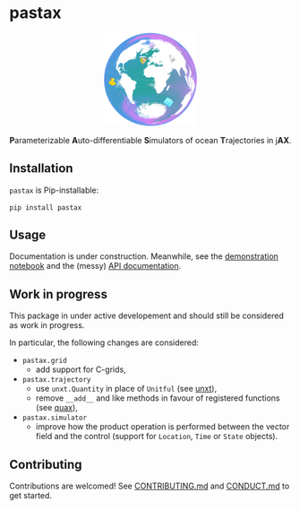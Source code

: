 # pastax

<p align="center">
    <img src="https://raw.githubusercontent.com/vadmbertr/pastax/refs/heads/main/docs/_static/pastax-md.png" alt="pastax logo" width="33%">
</p>

<p align="center">
    <b>P</b>arameterizable <b>A</b>uto-differentiable <b>S</b>imulators of ocean <b>T</b>rajectories in j<b>AX</b>.
</p>

## Installation

`pastax` is Pip-installable:

```shell
pip install pastax
```

## Usage

Documentation is under construction.
Meanwhile, see the [demonstration notebook](docs/demo.ipynb) and the (messy) [API documentation](https://pastax.readthedocs.io/en/latest/api/).

## Work in progress

This package in under active developement and should still be considered as work in progress.

In particular, the following changes are considered:

- `pastax.grid`
  - add support for C-grids,
- `pastax.trajectory`
  - use `unxt.Quantity` in place of `Unitful` (see [unxt](https://unxt.readthedocs.io/en/latest/)),
  - remove `__add__` and like methods in favour of registered functions (see [quax](https://docs.kidger.site/quax/)),
- `pastax.simulator`
  - improve how the product operation is performed between the vector field and the control (support for `Location`, `Time` or `State` objects).

## Contributing

Contributions are welcomed!
See [CONTRIBUTING.md](https://github.com/vadmbertr/pastax/blob/main/CONDUCT.md) and [CONDUCT.md](https://github.com/vadmbertr/pastax/blob/main/CONDUCT.md) to get started.
